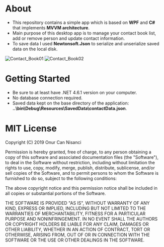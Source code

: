 # About
* This repository contains a simple app which is based on **WPF** and **C#** that implements **MVVM architecture**.
* Main purpose of this desktop app is to manage your contact book list, add or remove person and update contact information.
* To save data I used **Newtonsoft.Json** to serialize and unserialize saved data on the local disk.

![Contact_Book01](https://user-images.githubusercontent.com/39779689/131323945-98fa7289-5991-4223-b4e0-9af1a4abc8ac.png)
![Contact_Book02](https://user-images.githubusercontent.com/39779689/131323730-b1db10f1-e2a4-4f79-93a5-90958b008847.png)

# Getting Started
* Be sure to at least have .NET 4.6.1 version on your computer.
* No database connection required. 
* Saved data kept on the base directory of the application: **..\bin\Debug\Resources\SavedData\contactData.json**.

# MIT License
Copyright (C) 2019 Onur Can Nisanci

Permission is hereby granted, free of charge, to any person obtaining a copy of this software and associated documentation files (the "Software"), to deal in the Software without restriction, including without limitation the rights to use, copy, modify, merge, publish, distribute, sublicense, and/or sell copies of the Software, and to permit persons to whom the Software is furnished to do so, subject to the following conditions:

The above copyright notice and this permission notice shall be included in all copies or substantial portions of the Software.

THE SOFTWARE IS PROVIDED "AS IS", WITHOUT WARRANTY OF ANY KIND, EXPRESS OR IMPLIED, INCLUDING BUT NOT LIMITED TO THE WARRANTIES OF MERCHANTABILITY, FITNESS FOR A PARTICULAR PURPOSE AND NONINFRINGEMENT. IN NO EVENT SHALL THE AUTHORS OR COPYRIGHT HOLDERS BE LIABLE FOR ANY CLAIM, DAMAGES OR OTHER LIABILITY, WHETHER IN AN ACTION OF CONTRACT, TORT OR OTHERWISE, ARISING FROM, OUT OF OR IN CONNECTION WITH THE SOFTWARE OR THE USE OR OTHER DEALINGS IN THE SOFTWARE.
